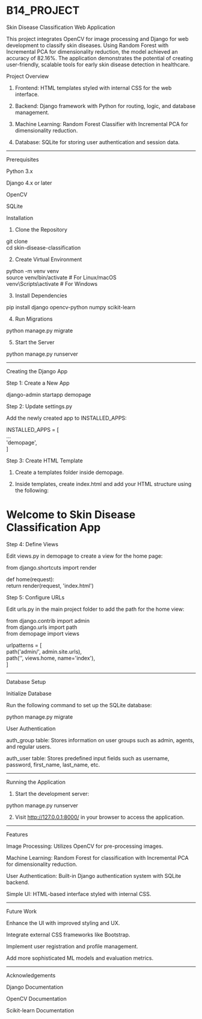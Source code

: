 # B14_PROJECT
Skin Disease Classification Web Application

This project integrates OpenCV for image processing and Django for web development to classify skin diseases. Using Random Forest with Incremental PCA for dimensionality reduction, the model achieved an accuracy of 82.16%. The application demonstrates the potential of creating user-friendly, scalable tools for early skin disease detection in healthcare.

Project Overview

1. Frontend: HTML templates styled with internal CSS for the web interface.


2. Backend: Django framework with Python for routing, logic, and database management.


3. Machine Learning: Random Forest Classifier with Incremental PCA for dimensionality reduction.


4. Database: SQLite for storing user authentication and session data.




---

Prerequisites

Python 3.x

Django 4.x or later

OpenCV

SQLite


Installation

1. Clone the Repository

git clone <repository-url>  
cd skin-disease-classification


2. Create Virtual Environment

python -m venv venv  
source venv/bin/activate  # For Linux/macOS  
venv\Scripts\activate     # For Windows


3. Install Dependencies

pip install django opencv-python numpy scikit-learn


4. Run Migrations

python manage.py migrate


5. Start the Server

python manage.py runserver




---

Creating the Django App

Step 1: Create a New App

django-admin startapp demopage

Step 2: Update settings.py

Add the newly created app to INSTALLED_APPS:

INSTALLED_APPS = [  
    ...  
    'demopage',  
]

Step 3: Create HTML Template

1. Create a templates folder inside demopage.


2. Inside templates, create index.html and add your HTML structure using the following:

<!DOCTYPE html>  
<html lang="en">  
<head>  
    <meta charset="UTF-8">  
    <meta name="viewport" content="width=device-width, initial-scale=1.0">  
    <title>Skin Disease Classifier</title>  
</head>  
<body>  
    <h1>Welcome to Skin Disease Classification App</h1>  
</body>  
</html>



Step 4: Define Views

Edit views.py in demopage to create a view for the home page:

from django.shortcuts import render  

def home(request):  
    return render(request, 'index.html')

Step 5: Configure URLs

Edit urls.py in the main project folder to add the path for the home view:

from django.contrib import admin  
from django.urls import path  
from demopage import views  

urlpatterns = [  
    path('admin/', admin.site.urls),  
    path('', views.home, name='index'),  
]


---

Database Setup

Initialize Database

Run the following command to set up the SQLite database:

python manage.py migrate

User Authentication

auth_group table: Stores information on user groups such as admin, agents, and regular users.

auth_user table: Stores predefined input fields such as username, password, first_name, last_name, etc.



---

Running the Application

1. Start the development server:

python manage.py runserver


2. Visit http://127.0.0.1:8000/ in your browser to access the application.




---

Features

Image Processing: Utilizes OpenCV for pre-processing images.

Machine Learning: Random Forest for classification with Incremental PCA for dimensionality reduction.

User Authentication: Built-in Django authentication system with SQLite backend.

Simple UI: HTML-based interface styled with internal CSS.



---

Future Work

Enhance the UI with improved styling and UX.

Integrate external CSS frameworks like Bootstrap.

Implement user registration and profile management.

Add more sophisticated ML models and evaluation metrics.


---

Acknowledgements

Django Documentation

OpenCV Documentation

Scikit-learn Documentation
